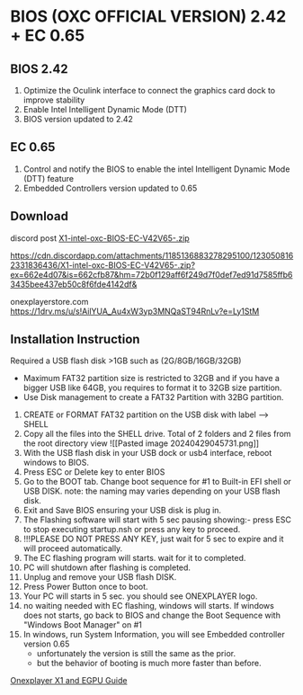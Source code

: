 # BIOS (OXC OFFICIAL VERSION) 2.42 + EC 0.65
## BIOS 2.42
1. Optimize the Oculink interface to connect the graphics card dock to improve stability
2. Enable Intel Intelligent Dynamic Mode (DTT)
3. BIOS version updated to 2.42

## EC 0.65
1. Control and notify the BIOS to enable the intel Intelligent Dynamic Mode (DTT) feature
2. Embedded Controllers version updated to 0.65
## Download
discord post
[X1-intel-oxc-BIOS-EC-V42V65-.zip](https://github.com/davidteosk/Onexplayer-X1-EGPU-Guide/files/15167309/X1-intel-oxc-BIOS-EC-V42V65-.zip)

https://cdn.discordapp.com/attachments/1185136883278295100/1230508162331836436/X1-intel-oxc-BIOS-EC-V42V65-.zip?ex=662e4d07&is=662cfb87&hm=72b0f129aff6f249d7f0def7ed91d7585ffb63435bee437eb50c8f6fde4142df&

onexplayerstore.com
https://1drv.ms/u/s!AilYUA_Au4xW3yp3MNQaST94RnLv?e=Ly1StM

## Installation Instruction

Required a USB flash disk >1GB such as (2G/8GB/16GB/32GB)
- Maximum FAT32 partition size is restricted to 32GB and if you have a bigger USB like 64GB, you requires to format it to 32GB size partition.
- Use Disk management to create a FAT32 Partition with 32BG partition.

1. CREATE or FORMAT FAT32 partition on the USB disk with label --> SHELL
2. Copy all the files into the SHELL drive. Total of 2 folders and 2 files from the root directory view
![[Pasted image 20240429045731.png]]
4. With the USB flash disk in your USB dock or usb4 interface, reboot windows to BIOS.
5. Press ESC or Delete key to enter BIOS
6. Go to the BOOT tab. Change boot sequence for #1 to Built-in EFI shell or USB DISK.
    note: the naming may varies depending on your USB flash disk.
6. Exit and Save BIOS ensuring your USB disk is plug in.
7. The Flashing software will start with 5 sec pausing showing:- press ESC to stop executing startup.nsh or press any key to proceed.
8. !!!PLEASE DO NOT PRESS ANY KEY, just wait for 5 sec to expire and it will proceed automatically.
9. The EC flashing program will starts. wait for it to completed.
10. PC will shutdown after flashing is completed.
11. Unplug and remove your USB flash DISK.
12. Press Power Button once to boot.
13. Your PC will starts in 5 sec. you should see ONEXPLAYER logo.
14. no waiting needed with EC flashing, windows will starts. If windows does not starts, go back to BIOS and change the Boot Sequence with "Windows Boot Manager" on #1
15. In windows, run System Information, you will see Embedded controller version 0.65
	- unfortunately the version is still the same as the prior.
	- but the behavior of booting is much more faster than before.

[Onexplayer X1 and EGPU Guide](../main/README.md)
